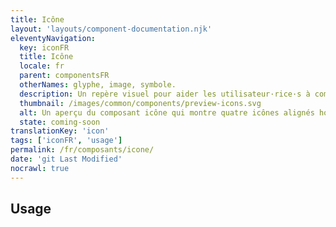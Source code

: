 ```yaml
---
title: Icône
layout: 'layouts/component-documentation.njk'
eleventyNavigation:
  key: iconFR
  title: Icône
  locale: fr
  parent: componentsFR
  otherNames: glyphe, image, symbole.
  description: Un repère visuel pour aider les utilisateur·rice·s à comprendre le contexte.
  thumbnail: /images/common/components/preview-icons.svg
  alt: Un aperçu du composant icône qui montre quatre icônes alignés horizontalement. Le premier, est composé d'un cercle vert avec une coche blanche à l'intérieur. Le second un triangle orange avec un point d'exclamation à l'intérieur. Le troisième un cercle bleu avec la lettre i pour information à l'intérieur et le dernier une flèche bleue pointant vers la droite.
  state: coming-soon
translationKey: 'icon'
tags: ['iconFR', 'usage']
permalink: /fr/composants/icone/
date: 'git Last Modified'
nocrawl: true
---
```


## Usage
